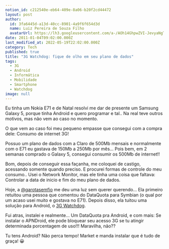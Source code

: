 ```yaml
---
notion_id: c212540e-eb64-409e-8a06-b20f2cd44472
layout: post
author:
  id: 3fa6445d-a13d-40cc-8901-4a9f6f654d3d
  name: Luiz Pereira de Souza Filho
  avatarUrl: https://lh3.googleusercontent.com/a-/AOh14GhpwZVI-JevyaNgTdlrOT6YN20cI6V9Kxtq38Ij8AQ=s100
date: 2011-01-04T09:02:00.000Z
last_modified_at: 2022-05-19T22:02:00.000Z
category: Tech
published: true
title: "3G Watchdog: fique de olho em seu plano de dados"
tags:
  - 3G
  - Android
  - Informática
  - Mobilidade
  - Smartphone
  - Watchdog
image: null
---
```


Eu tinha um Nokia E71 e de Natal resolvi me dar de presente um Samsung Galaxy 5, porque tinha Android e quero programar e tal.. Na real teve outros motivos, mas não vem ao caso no momento.

O que vem ao caso foi meu pequeno empasse que consegui com a compra dele: Consumo de internet 3G!

Possuo um plano de dados com a Claro de 500Mb mensais e normalmente com o E71 eu gastava de 150Mb a 250Mb por mês... Pois bem, em 2 semanas comprado o Galaxy 5, consegui consumir os 500Mb de internet!!

Bom, depois de conseguir essa façanha, me coloquei de castigo, acessando somente quando preciso. E procurei formas de controle do meu consumo.. Usei o Network Monitor, mas ele tinha uma coisa que faltava: Controlar a data de inicio e fim do meu plano de dados.

Hoje, a [@garotasemfio](https://twitter.com/garotasemfio) me deu uma luz sem querer querendo... Ela primeiro retuitou uma pessoa que comentou do DataQuota para Symbian (o qual por um acaso usei muito e gostava no E71). Depois disso, ela tuitou uma solução para Android, o [3G Watchdog](https://play.google.com/store/apps/details?id=net.rgruet.android.g3watchdog).

Fui atras, instalei e realmente... Um DataQuota pra Android, e com mais: Se instalar o APNDroid, ele pode bloquear seu acesso 3G se tu atingir determinada porcentagem de uso!!! Maravilha, não??

Tu tens Android? Não perca tempo! Market e manda instalar que é tudo de graça! 😀

